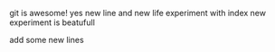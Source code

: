 git is awesome! yes
new line and new life
experiment with index
new experiment is beatufull



add some new lines 
